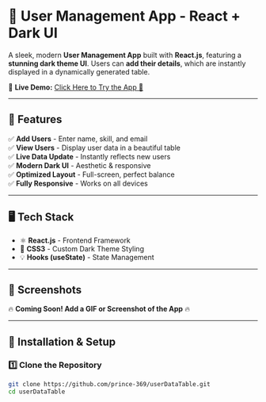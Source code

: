 # 🚀 User Management App - React + Dark UI

A sleek, modern **User Management App** built with **React.js**, featuring a **stunning dark theme UI**. Users can **add their details**, which are instantly displayed in a dynamically generated table.

🔗 **Live Demo:** [Click Here to Try the App 🚀](https://dainty-torte-1c701a.netlify.app/)

---

## 🎯 Features

✅ **Add Users** - Enter name, skill, and email  
✅ **View Users** - Display user data in a beautiful table  
✅ **Live Data Update** - Instantly reflects new users  
✅ **Modern Dark UI** - Aesthetic & responsive  
✅ **Optimized Layout** - Full-screen, perfect balance  
✅ **Fully Responsive** - Works on all devices  

---

## 🖥️ Tech Stack

- ⚛ **React.js** - Frontend Framework  
- 🎨 **CSS3** - Custom Dark Theme Styling  
- 💡 **Hooks (useState)** - State Management  

---

## 📸 Screenshots

🔥 **Coming Soon! Add a GIF or Screenshot of the App** 🔥  

---

## 🚀 Installation & Setup

### 1️⃣ Clone the Repository  
```sh
git clone https://github.com/prince-369/userDataTable.git
cd userDataTable
